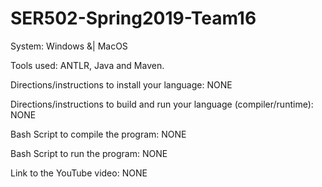 # SER502-Spring2019-Team16


System: Windows &| MacOS


Tools used: ANTLR, Java and Maven.


Directions/instructions to install your language: NONE


Directions/instructions to build and run your language (compiler/runtime): NONE


Bash Script to compile the program: NONE


Bash Script to run the program: NONE


Link to the YouTube video: NONE
